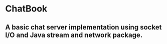 # ChatBook
## A basic chat server implementation using socket I/O and Java stream and network package.
